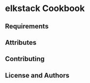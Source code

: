 elkstack Cookbook
=================

Requirements
------------

Attributes
----------

Contributing
------------

License and Authors
-------------------
